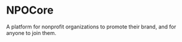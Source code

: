 # NPOCore
A platform for nonprofit organizations to promote their brand, and for anyone to join them.
